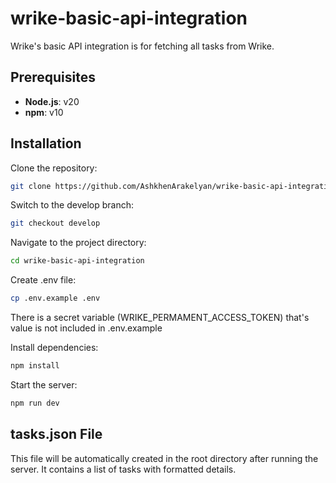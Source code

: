 # wrike-basic-api-integration
Wrike's basic API integration is for fetching all tasks from Wrike.

## Prerequisites

- **Node.js**: v20
- **npm**: v10

## Installation

Clone the repository:
```bash
git clone https://github.com/AshkhenArakelyan/wrike-basic-api-integration.git
```

Switch to the develop branch:
```bash
git checkout develop
```

Navigate to the project directory:
```bash
cd wrike-basic-api-integration
```

Create .env file:
```bash
cp .env.example .env
```
There is a secret variable (WRIKE_PERMAMENT_ACCESS_TOKEN) that's value is not included in .env.example

Install dependencies:
```bash
npm install
```

Start the server:
```bash
npm run dev
```

## tasks.json File

This file will be automatically created in the root directory after running the server. It contains a list of tasks with formatted details.
